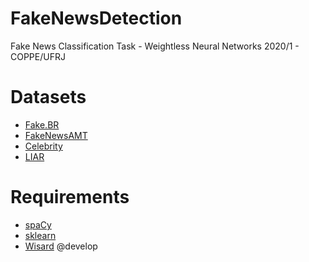 # FakeNewsDetection
Fake News Classification Task - Weightless Neural Networks 2020/1 - COPPE/UFRJ

# Datasets
 - [Fake.BR](https://github.com/roneysco/Fake.br-Corpus)
 - [FakeNewsAMT](https://web.eecs.umich.edu/~mihalcea/downloads.html)
 - [Celebrity](https://web.eecs.umich.edu/~mihalcea/downloads.html)
 - [LIAR](https://www.cs.ucsb.edu/~william/data/liar_dataset.zip)

# Requirements
 - [spaCy](https://spacy.io)
 - [sklearn](https://scikit-learn.org/)
 - [Wisard](https://github.com/IAZero/wisardpkg) @develop
